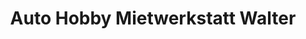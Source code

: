 ---
title: "Auto Hobby Mietwerkstatt Walter"
url: /duesseldorf/auto-hobby-mietwerkstatt-walter/
shop: Autowerkstatt
---